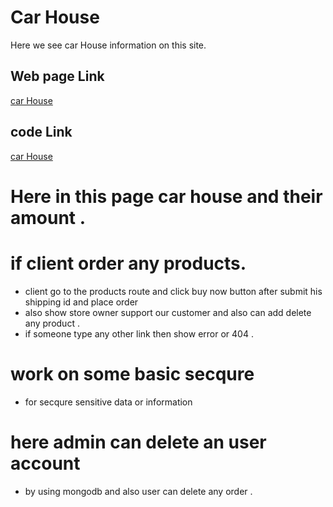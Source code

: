 # Car House
Here we see car House information on this site.
## Web page Link
[car House](https://reverent-liskov-663475.netlify.app/)
## code Link
[car House](https://github.com/programming-hero-web-course-4/niche-website-server-side-mahmoodfoysal)
# Here in this page car house and their amount .
# if client order any products.
* client go to the products route and click buy now button after submit his shipping id and place order
* also show store owner support our customer and also can add delete any product .
* if someone type any other link then show error or 404 .
# work on some basic secqure
* for secqure sensitive data or information
# here admin can delete an user account  
* by using mongodb and also user can delete any order .

